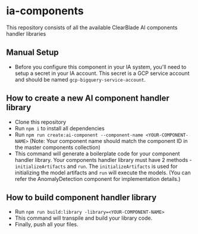 # ia-components
This repository consists of all the available ClearBlade AI components handler libraries

## Manual Setup 

- Before you configure this component in your IA system, you'll need to setup a secret in your IA account. This secret is a GCP service account and should be named `gcp-bigquery-service-account`.   


## How to create a new AI component handler library

- Clone this repository
- Run `npm i` to install all dependencies
- Run `npm run create:ai-component --component-name <YOUR-COMPONENT-NAME>` (Note: Your component name should match the component ID in the master components collection)
- This command will generate a boilerplate code for your component handler library. Your components handler library must have 2 methods - `initializeArtifacts` and `run`. The `initializeArtifacts` is used for initializing the model artifacts and `run` will execute the models. (You can refer the AnomalyDetection component for implementation details.)  

## How to build component handler library

- Run `npm run build:library -library=<YOUR-COMPONENT-NAME>`
- This command will transpile and build your library code.
- Finally, push all your files.
